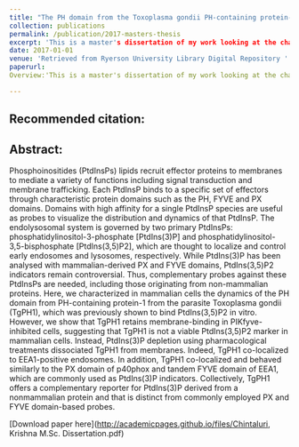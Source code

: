 ```yaml
---
title: "The PH domain from the Toxoplasma gondii PH-containing protein-1 (TgPH1) serves as an ectopic reporter of phosphatidylinositol 3-phosphate in mammalian cells"
collection: publications
permalink: /publication/2017-masters-thesis
excerpt: 'This is a master's dissertation of my work looking at the characterization of Toxoplasma gondii PH-containing protein-1 (TgPH1) which serves as an ectopic reporter of phosphatidylinositol 3-phosphate in mammalian cells'
date: 2017-01-01
venue: 'Retrieved from Ryerson University Library Digital Repository '
paperurl:
Overview:'This is a master's dissertation of my work looking at the characterization of Toxoplasma gondii PH-containing protein-1 (TgPH1) which serves as an ectopic reporter of phosphatidylinositol 3-phosphate in mammalian cells'

---
```

Recommended citation:
---

Abstract:
---
Phosphoinositides (PtdInsPs) lipids recruit effector proteins to membranes to mediate a variety of functions including signal transduction and membrane trafficking. Each PtdInsP binds to a specific set of effectors through characteristic protein domains such as the PH, FYVE and PX domains. Domains with high affinity for a single PtdInsP species are useful as probes to visualize the distribution and dynamics of that PtdInsP. The endolysosomal system is governed by two primary PtdInsPs: phosphatidylinositol-3-phosphate [PtdIns(3)P] and phosphatidylinositol-3,5-bisphosphate [PtdIns(3,5)P2], which are thought to localize and control early endosomes and lysosomes, respectively. While PtdIns(3)P has been analysed with mammalian-derived PX and FYVE domains, PtdIns(3,5)P2 indicators remain controversial. Thus, complementary probes against these PtdInsPs are needed, including those originating from non-mammalian proteins. Here, we characterized in mammalian cells the dynamics of the PH domain from PH-containing protein-1 from the parasite Toxoplasma gondii (TgPH1), which was previously shown to bind PtdIns(3,5)P2 in vitro. However, we show that TgPH1 retains membrane-binding in PIKfyve-inhibited cells, suggesting that TgPH1 is not a viable PtdIns(3,5)P2 marker in mammalian cells. Instead, PtdIns(3)P depletion using pharmacological treatments dissociated TgPH1 from membranes. Indeed, TgPH1 co-localized to EEA1-positive endosomes. In addition, TgPH1 co-localized and behaved similarly to the PX domain of p40phox and tandem FYVE domain of EEA1, which are commonly used as PtdIns(3)P indicators. Collectively, TgPH1 offers a complementary reporter for PtdIns(3)P derived from a nonmammalian protein and that is distinct from commonly employed PX and FYVE domain-based probes.

[Download paper here](http://academicpages.github.io/files/Chintaluri, Krishna M.Sc. Dissertation.pdf)

